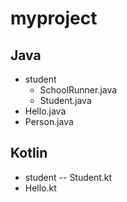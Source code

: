 # myproject

## Java

- student
  - SchoolRunner.java
  - Student.java
- Hello.java
- Person.java

## Kotlin
- student
-- Student.kt
- Hello.kt

